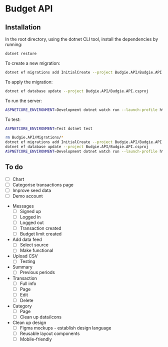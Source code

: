 # Budget API

## Installation

In the root directory, using the dotnet CLI tool, install the dependencies by running:

```bash
dotnet restore
```

To create a new migration:

```bash
dotnet ef migrations add InitialCreate --project Budgie.API/Budgie.API.csproj
```

To apply the migration:

```bash
dotnet ef database update --project Budgie.API/Budgie.API.csproj
```

To run the server:

```bash
ASPNETCORE_ENVIRONMENT=Development dotnet watch run --launch-profile https --project Budgie.API/Budgie.API.csproj
```

To test:

```bash
ASPNETCORE_ENVIRONMENT=Test dotnet test
```

```bash
rm Budgie.API/Migrations/*
dotnet ef migrations add InitialCreate --project Budgie.API/Budgie.API.csproj
dotnet ef database update --project Budgie.API/Budgie.API.csproj
ASPNETCORE_ENVIRONMENT=Development dotnet watch run --launch-profile https --project Budgie.API/Budgie.API.csproj
```

## To do

- [ ] Chart
- [ ] Categorise transactions page
- [ ] Improve seed data
- [ ] Demo account
- Messages
  - [ ] Signed up
  - [ ] Logged in
  - [ ] Logged out
  - [ ] Transaction created
  - [ ] Budget limit created
- Add data feed
  - [ ] Select source
  - [ ] Make functional
- Upload CSV
  - [ ] Testing
- Summary
  - [ ] Previous periods
- Transaction
  - [ ] Full info
  - [ ] Page
  - [ ] Edit
  - [ ] Delete
- Category
  - [ ] Page
  - [ ] Clean up data/icons
- Clean up design
  - [ ] Figma mockups - establish design language
  - [ ] Reusable layout components
  - [ ] Mobile-friendly
